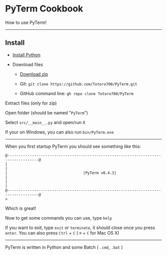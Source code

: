 # PyTerm Cookbook



How to use PyTerm!



---



## Install

- [Install Python](https://www.python.org/downloads/)

- Download files

    - [Download zip](https://github.com/Totoro700/PyTerm/archive/master.zip)

    - Git: `git clone https://github.com/Totoro700/PyTerm.git` 

    - GitHub command line: `gh repo clone Totoro700/PyTerm`

Extract files (only for zip)

Open folder (should be named "`PyTerm`")

Select `src/__main__.py` and open/run it

If your on Windows, you can also run `bin/PyTerm.exe`



---



When you first startup PyTerm you should see something like this:

```
@------------------------------------------------------------------------------------@
|                                                                                    |
|                                  |PyTerm v0.4.3|                                   |
|                                                                                    |
@------------------------------------------------------------------------------------@
>
```

Which is great!



Now to get some commands you can use, type `help`



If you want to exit, type `exit` or `terminate`, it should close once you press `enter`. You can also press `Ctrl` + `C` ( `⌘` + `C`  for Mac OS X)



---



PyTerm is written in Python and some Batch ( `.cmd`, `.bat` )
